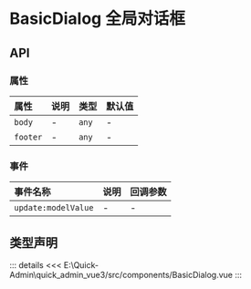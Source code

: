 # BasicDialog 全局对话框





## API

### 属性

|属性|说明|类型|默认值|
|:---|:---|:---|:---|
|`body`|-|`any`|-|
|`footer`|-|`any`|-|


### 事件

|事件名称|说明|回调参数|
|:---|:---|:---|
|`update:modelValue`|-|-|





## 类型声明
::: details
<<< E:\Quick-Admin\quick_admin_vue3/src/components/BasicDialog.vue
:::  


